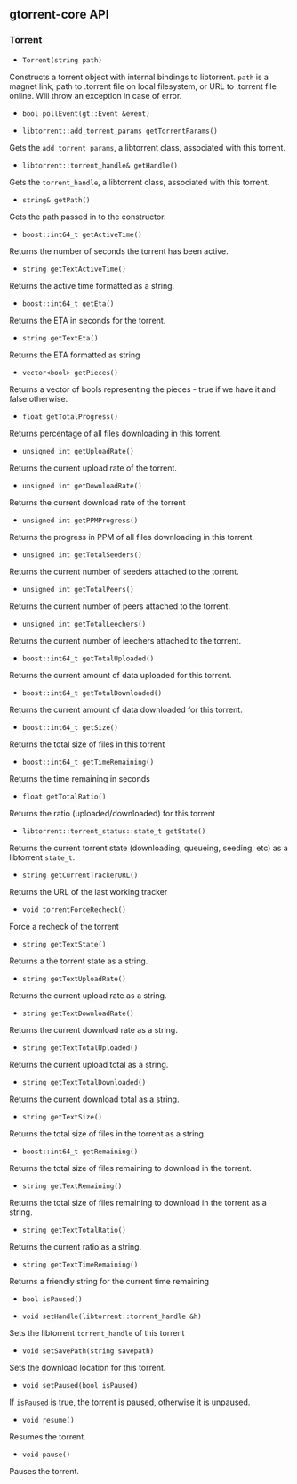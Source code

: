 gtorrent-core API
----
### Torrent
- `Torrent(string path)`

Constructs a torrent object with internal bindings to libtorrent. `path` is a magnet link, path to .torrent file on local filesystem, or URL to .torrent file online. Will throw an exception in case of error.

- `bool pollEvent(gt::Event &event)`


- `libtorrent::add_torrent_params getTorrentParams()`

Gets the `add_torrent_params`, a libtorrent class, associated with this torrent.

- `libtorrent::torrent_handle& getHandle() `

Gets the `torrent_handle`, a libtorrent class, associated with this torrent.

- `string& getPath()`

Gets the path passed in to the constructor.

- `boost::int64_t getActiveTime()`

Returns the number of seconds the torrent has been active.

- `string getTextActiveTime()`

Returns the active time formatted as a string.

- `boost::int64_t getEta()` 

Returns the ETA in seconds for the torrent.

- `string getTextEta()` 

Returns the ETA formatted as string

- `vector<bool> getPieces()` 

Returns a vector of bools representing the pieces - true if we have it and false otherwise.

- `float getTotalProgress()`

Returns percentage of all files downloading in this torrent.

- `unsigned int getUploadRate()`

Returns the current upload rate of the torrent.

- `unsigned int getDownloadRate()`

Returns the current download rate of the torrent

- `unsigned int getPPMProgress()`

Returns the progress in PPM of all files downloading in this torrent.

- `unsigned int getTotalSeeders()`

Returns the current number of seeders attached to the torrent.

- `unsigned int getTotalPeers()`

Returns the current number of peers attached to the torrent.

- `unsigned int getTotalLeechers()`

Returns the current number of leechers attached to the torrent.

- `boost::int64_t getTotalUploaded()`

Returns the current amount of data uploaded for this torrent.

- `boost::int64_t getTotalDownloaded()`

Returns the current amount of data downloaded for this torrent.

- `boost::int64_t getSize()`

Returns the total size of files in this torrent

- `boost::int64_t getTimeRemaining()`

Returns the time remaining in seconds

- `float getTotalRatio()`

Returns the ratio (uploaded/downloaded) for this torrent

- `libtorrent::torrent_status::state_t getState()`

Returns the current torrent state (downloading, queueing, seeding, etc) as a libtorrent `state_t`.

- `string getCurrentTrackerURL()`

Returns the URL of the last working tracker

- `void torrentForceRecheck()`

Force a recheck of the torrent

- `string getTextState()`

Returns a the torrent state as a string.

- `string getTextUploadRate()`

Returns the current upload rate as a string.

- `string getTextDownloadRate()`

Returns the current download rate as a string.

- `string getTextTotalUploaded()`

Returns the current upload total as a string.

- `string getTextTotalDownloaded()`

Returns the current download total as a string.

- `string getTextSize()`

Returns the total size of files in the torrent as a string.

- `boost::int64_t getRemaining()`

Returns the total size of files remaining to download in the torrent.

- `string getTextRemaining()`

Returns the total size of files remaining to download in the torrent as a string.

- `string getTextTotalRatio()`

Returns the current ratio as a string.

- `string getTextTimeRemaining()`

Returns a friendly string for the current time remaining

- `bool isPaused()`

- `void setHandle(libtorrent::torrent_handle &h)`

Sets the libtorrent `torrent_handle` of this torrent

- `void setSavePath(string savepath)`

Sets the download location for this torrent.

- `void setPaused(bool isPaused)`

If `isPaused` is true, the torrent is paused, otherwise it is unpaused.

- `void resume()`

Resumes the torrent.

- `void pause()`

Pauses the torrent.

